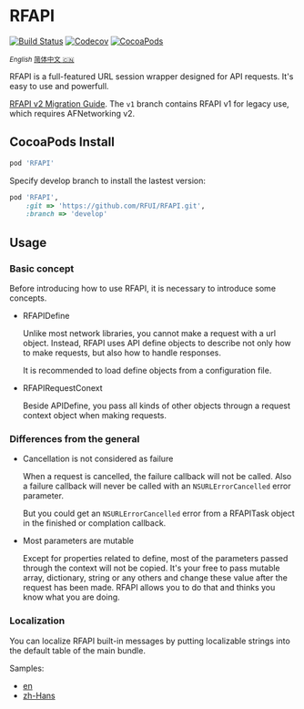 # RFAPI

<!-- markdownlint-disable MD033 inline html -->

[![Build Status](https://img.shields.io/travis/RFUI/RFAPI.svg?style=flat-square&colorA=333333&colorB=6600cc)](https://travis-ci.com/RFUI/RFAPI)
[![Codecov](https://img.shields.io/codecov/c/github/RFUI/RFAPI.svg?style=flat-square&colorA=333333&colorB=6600cc)](https://codecov.io/gh/RFUI/RFAPI)
[![CocoaPods](https://img.shields.io/cocoapods/v/RFAPI.svg?style=flat-square&colorA=333333&colorB=6600cc)](https://cocoapods.org/pods/RFAPI)

<base href="//github.com/RFUI/RFAPI/blob/develop/" />

<small>*English* [简体中文 :cn:](README~zh-hans.md)</small>

RFAPI is a full-featured URL session wrapper designed for API requests. It's easy to use and powerfull.

[RFAPI v2 Migration Guide](Documents/migration_guide_v2.md). The `v1` branch contains RFAPI v1 for legacy use, which requires AFNetworking v2.

## CocoaPods Install

```ruby
pod 'RFAPI'
```

Specify develop branch to install the lastest version:

```ruby
pod 'RFAPI',
    :git => 'https://github.com/RFUI/RFAPI.git',
    :branch => 'develop'
```

## Usage

### Basic concept

Before introducing how to use RFAPI, it is necessary to introduce some concepts.

* RFAPIDefine

    Unlike most network libraries, you cannot make a request with a url object. Instead, RFAPI uses API define objects to describe not only how to make requests, but also how to handle responses.

    It is recommended to load define objects from a configuration file.

* RFAPIRequestConext

    Beside APIDefine, you pass all kinds of other objects througn a request context object when making requests.

### Differences from the general

* Cancellation is not considered as failure

    When a request is cancelled, the failure callback will not be called. Also a failure callback will never be called with an `NSURLErrorCancelled` error parameter.

    But you could get an `NSURLErrorCancelled` error from a RFAPITask object in the finished or complation callback.

* Most parameters are mutable

    Except for properties related to define, most of the parameters passed through the context will not be copied. It's your free to pass mutable array, dictionary, string or any others and change these value after the request has been made. RFAPI allows you to do that and thinks you know what you are doing.

### Localization

You can localize RFAPI built-in messages by putting localizable strings into the default table of the main bundle.

Samples:

* [en](Example/iOS-Swift/en.lproj/Localizable.strings)
* [zh-Hans](Example/iOS-Swift/zh-Hans.lproj/Localizable.strings)
